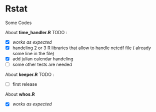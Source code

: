 # Rstat
Some Codes

About **time_handler.R**
TODO : 
- [X] *works as expected*
- [X] handeling 2 or 3 R libraries that allow to handle netcdf file ( already some line in the file)
- [X] add julian calendar handeling
- [ ] some other tests are needed

About **keeper.R**
TODO :
- [ ] first release

About **whos.R**
- [X] *works as expected*
